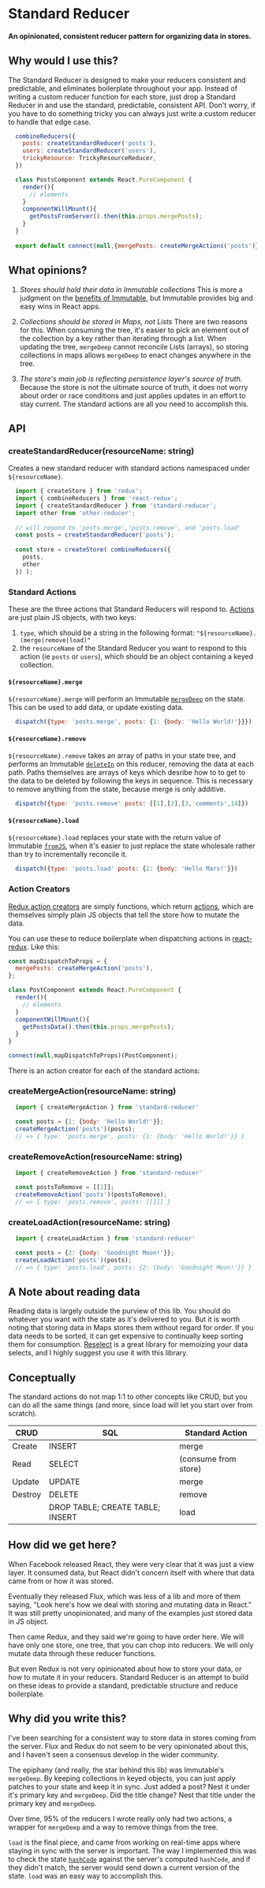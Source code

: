 # Standard Reducer

#### An opinionated, consistent reducer pattern for organizing data in stores.

## Why would I use this?

The Standard Reducer is designed to make your reducers consistent and predictable, and eliminates boilerplate throughout your app. Instead of writing a custom reducer function for each store, just drop a Standard Reducer in and use the standard, predictable, consistent API. Don't worry, if you have to do something tricky you can always just write a custom reducer to handle that edge case.

```javascript
  combineReducers({
    posts: createStandardReducer('posts'),
    users: createStandardReducer('users'),
    trickyResource: TrickyResourceReducer,
  })
```

```javascript
  class PostsComponent extends React.PureComponent {
    render(){
      // elements
    }
    componentWillMount(){
      getPostsFromServer().then(this.props.mergePosts);
    }
  }
  
  export default connect(null,{mergePosts: createMergeActions('posts')})(PostComponent);
```

## What opinions?
1. *Stores should hold their data in Immutable collections* This is more a judgment on the [benefits of Immutable](http://redux.js.org/docs/faq/ImmutableData.html#what-approaches-are-there-for-handling-data-immutably-do-i-have-to-use-immutablejs), but Immutable provides big and easy wins in React apps.

2. *Collections should be stored in Maps, not Lists* There are two reasons for this. When consuming the tree, it's easier to pick an element out of the collection by a key rather than iterating through a list. When updating the tree, `mergeDeep` cannot reconcile Lists (arrays), so storing collections in maps allows `mergeDeep` to enact changes anywhere in the tree.

3. *The store's main job is reflecting persistence layer's source of truth.* Because the store is not the ultimate source of truth, it does not worry about order or race conditions and just applies updates in an effort to stay current. The standard actions are all you need to accomplish this.


## API
### createStandardReducer(resourceName: string)

Creates a new standard reducer with standard actions namespaced under `${resourceName}`.

```javascript
  import { createStore } from 'redux';
  import { combineReducers } from 'react-redux';
  import { createStandardReducer } from 'standard-reducer';
  import other from 'other-reducer';
  
  // will repond to 'posts.merge','posts.remove', and 'posts.load'
  const posts = createStandardReducer('posts');
  
  const store = createStore( combineReducers({
    posts,
    other
  }) );
```

### Standard Actions

These are the three actions that Standard Reducers will respond to. [Actions](http://redux.js.org/docs/basics/Actions.html) are just plain JS objects, with two keys: 
  1. `type`, which should be a string in the following format: `"${resourceName}.(merge|remove|load)"`
  2. the `resourceName` of the Standard Reducer you want to respond to this action (ie `posts` or `users`), which should be an object containing a keyed collection.

#### `${resourceName}.merge`

`${resourceName}.merge` will perform an Immutable [`mergeDeep`](https://facebook.github.io/immutable-js/docs/#/Map/mergeDeep) on the state. This can be used to add data, or update existing data.

```javascript
  dispatch({type: 'posts.merge', posts: {1: {body: 'Hello World!'}}})
```


#### `${resourceName}.remove`

`${resourceName}.remove` takes an array of paths in your state tree, and performs an Immutable [`deleteIn`](https://facebook.github.io/immutable-js/docs/#/Map/deleteIn) on this reducer, removing the data at each path. Paths themselves are arrays of keys which desribe how to to get to the data to be deleted by following the keys in sequence. This is necessary to remove anything from the state, because merge is only additive.

```javascript
  dispatch({type: 'posts.remove' posts: [[1],[2],[3,'comments',14]})
```

#### `${resourceName}.load`

`${resourceName}.load` replaces your state with the return value of Immutable [`fromJS`](https://facebook.github.io/immutable-js/docs/#/fromJS), when it's easier to just replace the state wholesale rather than try to incrementally reconcile it.

```javascript
  dispatch({type: 'posts.load' posts: {2: {body: 'Hello Mars!'}})
```

### Action Creators

[Redux action creators](http://redux.js.org/docs/basics/Actions.html#action-creators) are simply functions, which return [actions](http://redux.js.org/docs/basics/Actions.html#actions), which are themselves simply plain JS objects that tell the store how to mutate the data.

You can use these to reduce boilerplate when dispatching actions in [react-redux](https://github.com/reactjs/react-redux). Like this:

```javascript
const mapDispatchToProps = {
  mergePosts: createMergeAction('posts'),
};

class PostComponent extends React.PureComponent {
  render(){
    // elements
  }
  componentWillMount(){
    getPostsData().then(this.props.mergePosts); 
  }
}

connect(null,mapDispatchToProps)(PostComponent);
```

There is an action creator for each of the standard actions:

### createMergeAction(resourceName: string)

```javascript
  import { createMergeAction } from 'standard-reducer'

  const posts = {1: {body: 'Hello World!'}};
  createMergeAction('posts')(posts);
  // => { type: 'posts.merge', posts: {1: {body: 'Hello World!'}} }
```

### createRemoveAction(resourceName: string)

```javascript
  import { createRemoveAction } from 'standard-reducer'

  const postsToRemove = [[1]];
  createRemoveAction('posts')(postsToRemove);
  // => { type: 'posts.remove', posts: [[1]] }
```

### createLoadAction(resourceName: string)

```javascript
  import { createLoadAction } from 'standard-reducer'

  const posts = {2: {body: 'Goodnight Moon!'}};
  createLoadAction('posts')(posts);
  // => { type: 'posts.load', posts: {2: {body: 'Goodnight Moon!'}} }
```

## A Note about reading data

Reading data is largely outside the purview of this lib. You should do whatever you want with the state as it's delivered to you. But it is worth noting that storing data in Maps stores them without regard for order. If you data needs to be sorted, it can get expensive to continually keep sorting them for consumption. [Reselect](https://github.com/reactjs/reselect) is a great library for memoizing your data selects, and I highly suggest you use it with this library.

## Conceptually

The standard actions do not map 1:1 to other concepts like CRUD, but you can do all the same things (and more, since load will let you start over from scratch).


| CRUD    | SQL                              | Standard Action      |
|---------|----------------------------------|----------------------|
| Create  | INSERT                           | merge                |
| Read    | SELECT                           | (consume from store) |
| Update  | UPDATE                           | merge                |
| Destroy | DELETE                           | remove               |
|         | DROP TABLE; CREATE TABLE; INSERT | load                 |

## How did we get here?

When Facebook released React, they were very clear that it was just a view layer. It consumed data, but React didn't concern itself with where that data came from or how it was stored.

Eventually they released Flux, which was less of a lib and more of them saying, "Look here's how we deal with storing and mutating data in React." It was still pretty unopinionated, and many of the examples just stored data in JS object.

Then came Redux, and they said we're going to have order here. We will have only one store, one tree, that you can chop into reducers. We will only mutate data through these reducer functions.

But even Redux is not very opinionated about how to store your data, or how to mutate it in your reducers. Standard Reducer is an attempt to build on these ideas to provide a standard, predictable structure and reduce boilerplate.

## Why did you write this?

I've been searching for a consistent way to store data in stores coming from the server. Flux and Redux do not seem to be very opinionated about this, and I haven't seen a consensus develop in the wider community.

The epiphany (and really, the star behind this lib) was Immutable's `mergeDeep`. By keeping collections in keyed objects, you can just apply patches to your state and keep it in sync. Just added a post? Nest it under it's primary key and `mergeDeep`. Did the title change? Nest that title under the primary key and `mergeDeep`.

Over time, 95% of the reducers I wrote really only had two actions, a wrapper for `mergeDeep` and a way to remove things from the tree.

`load` is the final piece, and came from working on real-time apps where staying in sync with the server is important. The way I implemented this was to check the state [`hashCode`](https://facebook.github.io/immutable-js/docs/#/Map/hashCode) against the server's computed `hashCode`, and if they didn't match, the server would send down a current version of the state. `load` was an easy way to accomplish this.





